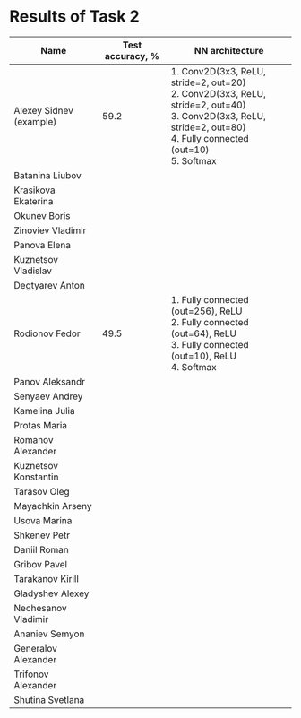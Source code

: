 # Results of Task 2

| Name                                                               | Test accuracy, %  | NN architecture|
|--------------------------------------------------------------------|-------------------|----------------|
| Alexey Sidnev (example)                                            |       59.2        | 1. Conv2D(3x3, ReLU, stride=2, out=20)<br>2. Conv2D(3x3, ReLU, stride=2, out=40)<br>3. Conv2D(3x3, ReLU, stride=2, out=80)<br>4. Fully connected (out=10)<br>5. Softmax 
| Batanina Liubov                                                    |                   |                |
| Krasikova Ekaterina                                                |                   |                |
| Okunev Boris                                                       |                   |                |
| Zinoviev Vladimir                                                  |                   |                |
| Panova Elena                                                       |                   |                |
| Kuznetsov Vladislav                                                |                   |                |
| Degtyarev Anton                                                    |                   |                |
| Rodionov Fedor                                                     |       49.5        |         1. Fully connected (out=256), ReLU <br>2. Fully connected (out=64), ReLU <br>3. Fully connected (out=10), ReLU <br>4. Softmax        |
| Panov Aleksandr                                                    |                   |                |
| Senyaev Andrey                                                     |                   |                |
| Kamelina Julia                                                     |                   |                |
| Protas Maria                                                       |                   |                |
| Romanov Alexander                                                  |                   |                |
| Kuznetsov Konstantin                                               |                   |                |
| Tarasov Oleg                                                       |                   |                |
| Mayachkin Arseny                                                   |                   |                |
| Usova Marina                                                       |                   |                |
| Shkenev Petr                                                       |                   |                |
| Daniil Roman                                                       |                   |                |
| Gribov Pavel                                                       |                   |                |
| Tarakanov Kirill                                                   |                   |                |
| Gladyshev Alexey                                                   |                   |                |
| Nechesanov Vladimir                                                |                   |                |
| Ananiev Semyon                                                     |                   |                |
| Generalov Alexander                                                |                   |                |
| Trifonov Alexander                                                 |                   |                |
| Shutina Svetlana                                                   |                   |                |


